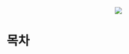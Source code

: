 
<p align="center">
    <img src = "http://image.kyobobook.co.kr/images/book/xlarge/897/x9788931447897.jpg">
</p>

# 목차

